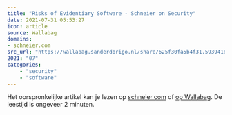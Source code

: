 ```yaml
---
title: "Risks of Evidentiary Software - Schneier on Security"
date: 2021-07-31 05:53:27
icon: article
source: Wallabag
domains:
- schneier.com
src_url: "https://wallabag.sanderdorigo.nl/share/625f30fa5b4f31.59394188"
2021: "07"
categories:
    - "security"
    - "software"
---
```

Het oorspronkelijke artikel kan je lezen op [schneier.com](https://www.schneier.com/blog/archives/2021/06/risks-of-evidentiary-software.html) of [op Wallabag](https://wallabag.sanderdorigo.nl/share/625f30fa5b4f31.59394188). De leestijd is ongeveer 2 minuten.